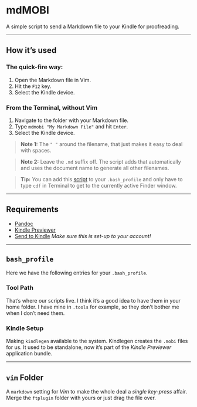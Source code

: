 # mdMOBI
A simple script to send a Markdown file to your Kindle for proofreading.

***

## How it’s used

### The quick-fire way:
1. Open the Markdown file in Vim.
2. Hit the `F12` key.
3. Select the Kindle device.

### From the Terminal, without Vim
1. Navigate to the folder with your Markdown file.
2. Type `mdmobi "My Markdown File"` and hit `Enter`.
3. Select the Kindle device.

> **Note 1:** The `" "` around the filename, that just makes it easy to deal with spaces.

> **Note 2:** Leave the `.md` suffix off. The script adds that automatically and uses the document name to generate all other filenames.

> **Tip:** You can add this [script](https://github.com/frankjonen/Snippets/blob/main/macOS/Go%20to%20current%20Finder%20Folder%20in%20Terminal.md) to your `.bash_profile` and only have to type `cdf` in Terminal to get to the currently active Finder window.


***


## Requirements
- [Pandoc](https://github.com/jgm/pandoc/releases)
- [Kindle Previewer](https://kdp.amazon.com/help/topic/G202131170)
- [Send to Kindle](https://www.amazon.com/gp/sendtokindle) *Make sure this is set-up to your account!*


***


## `bash_profile`
Here we have the following entries for your `.bash_profile`.

### Tool Path
That’s where our scripts live. I think it’s a good idea to have them in your home folder. I have mine in `.tools` for example, so they don’t bother me when I don’t need them.

### Kindle Setup
Making `kindlegen` available to the system. Kindlegen creates the `.mobi` files for us. It used to be standalone, now it’s part of the *Kindle Previewer* application bundle.

***

## `vim` Folder
A `markdown` setting for *Vim* to make the whole deal a *single key-press* affair. Merge the `ftplugin` folder with yours or just drag the file over.
